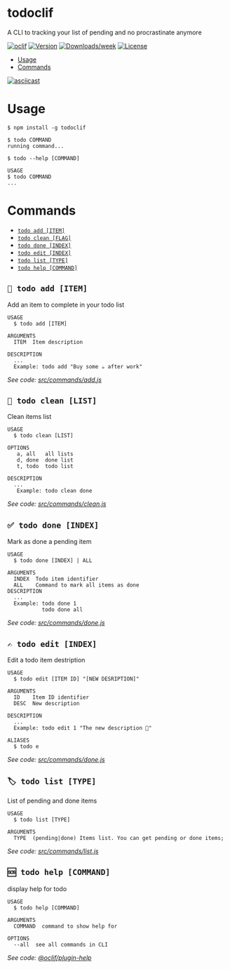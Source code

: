 # todoclif

A CLI to tracking your list of pending and no procrastinate anymore

[![oclif](https://img.shields.io/badge/cli-oclif-brightgreen.svg)](https://oclif.io)
[![Version](https://img.shields.io/npm/v/todoclif.svg)](https://npmjs.org/package/todoclif)
[![Downloads/week](https://img.shields.io/npm/dw/todoclif.svg)](https://npmjs.org/package/todoclif)
[![License](https://img.shields.io/npm/l/todoclif.svg)](https://github.com/toti1212/todoclif/blob/master/LICENSE)
<!-- toc -->

- [Usage](#usage)
- [Commands](#commands)
  <!-- tocstop -->
 
[![asciicast](https://asciinema.org/a/1vZPqGb8ml2iZxUwSo9tFmG30.svg)](https://asciinema.org/a/1vZPqGb8ml2iZxUwSo9tFmG30)
 

# Usage


<!-- usage -->

```shell
$ npm install -g todoclif

$ todo COMMAND
running command...

$ todo --help [COMMAND]

USAGE
$ todo COMMAND
...
```

<!-- usagestop -->

# Commands

<!-- commands -->

- [`todo add [ITEM]`](#todo-add-item)
- [`todo clean [FLAG]`](#todo-clean)
- [`todo done [INDEX]`](#todo-done-index)
- [`todo edit [INDEX]`](#todo-edit-index)
- [`todo list [TYPE]`](#todo-list-type)
- [`todo help [COMMAND]`](#todo-help-command)

## `📝 todo add [ITEM]`

Add an item to complete in your todo list

```
USAGE
  $ todo add [ITEM]

ARGUMENTS
  ITEM  Item description

DESCRIPTION
  ...
  Example: todo add "Buy some ☕️ after work"
```

_See code: [src/commands/add.js](https://github.com/toti1212/todoclif/blob/v0.0.0/src/commands/add.js)_

## `🧹 todo clean [LIST]`

Clean items list

```
USAGE
  $ todo clean [LIST]

OPTIONS
   a, all   all lists
   d, done  done list
   t, todo  todo list

DESCRIPTION
  ...
   Example: todo clean done
```

_See code: [src/commands/clean.js](https://github.com/toti1212/todoclif/blob/v0.0.0/src/commands/clean.js)_

## `✅ todo done [INDEX]`

Mark as done a pending item

```
USAGE
  $ todo done [INDEX] | ALL

ARGUMENTS
  INDEX  Todo item identifier
  ALL    Command to mark all items as done
DESCRIPTION
  ...
  Example: todo done 1
           todo done all

```

_See code: [src/commands/done.js](https://github.com/toti1212/todoclif/blob/v0.0.0/src/commands/done.js)_


## `✍️ todo edit [INDEX]`

Edit a todo item destription
```
USAGE
  $ todo edit [ITEM ID] "[NEW DESRIPTION]"

ARGUMENTS
  ID    Item ID identifier
  DESC  New description

DESCRIPTION
  ...
  Example: todo edit 1 "The new description 🙈"

ALIASES
  $ todo e
```
_See code: [src/commands/done.js](https://github.com/toti1212/todoclif/blob/v0.0.0/src/commands/done.js)_

## `🏷 todo list [TYPE]`

List of pending and done items

```
USAGE
  $ todo list [TYPE]

ARGUMENTS
  TYPE  (pending|done) Items list. You can get pending or done items;
```

_See code: [src/commands/list.js](https://github.com/toti1212/todoclif/blob/v0.0.0/src/commands/list.js)_

## `🆘 todo help [COMMAND]`

display help for todo

```
USAGE
  $ todo help [COMMAND]

ARGUMENTS
  COMMAND  command to show help for

OPTIONS
  --all  see all commands in CLI
```

_See code: [@oclif/plugin-help](https://github.com/oclif/plugin-help/blob/v2.1.6/src/commands/help.ts)_

<!-- commandsstop -->
